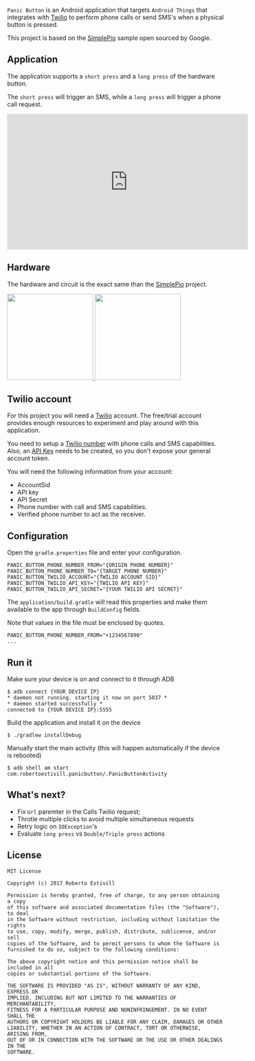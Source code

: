 `Panic Button` is an Android application that targets `Android Things` that integrates with [Twilio](https://twilio.com) to perform phone calls or send SMS's when a physical button is pressed.

This project is based on the [SimplePio](https://github.com/androidthings/sample-simplepio) sample open sourced by Google.


## Application

The application supports a `short press` and a `long press` of the hardware button. 

The `short press` will trigger an SMS, while a `long press` will trigger a phone call request.


<iframe width="560" height="315" src="https://www.youtube.com/embed/t-7_qHqTxUA" frameborder="0" allowfullscreen></iframe>



## Hardware

The hardware and circuit is the exact same than the [SimplePio](https://github.com/androidthings/sample-simplepio) project.

<a href="https://github.com/androidthings/sample-simplepio/raw/master/blink/edison_schematics.png">
<img src="https://github.com/androidthings/sample-simplepio/raw/master/blink/edison_schematics.png" height="200" /> 
</a>
<a href="https://github.com/androidthings/sample-simplepio/raw/master/blink/rpi3_schematics.png">
<img src="https://github.com/androidthings/sample-simplepio/raw/master/blink/rpi3_schematics.png" height="200" />
</a>


## Twilio account

For this project you will need a [Twilio](https://twilio.com) account. 
The free/trial account provides enough resources to experiment and play around with this application.

You need to setup a [Twilio number](https://www.twilio.com/console/phone-numbers/incoming) with phone calls and SMS capabilities. Also, an [API Key](https://www.twilio.com/console/dev-tools/api-keys/) needs to be created, so you don't expose your general account token.

You will need the following information from your account:

- AccountSid
- API key
- API Secret
- Phone number with call and SMS capabilities.
- Verified phone number to act as the receiver. 


## Configuration

Open the `gradle.properties` file and enter your configuration.


```
PANIC_BUTTON_PHONE_NUMBER_FROM="{ORIGIN PHONE NUMBER}"
PANIC_BUTTON_PHONE_NUMBER_TO="{TARGET PHONE NUMBER}"
PANIC_BUTTON_TWILIO_ACCOUNT="{TWILIO ACCOUNT SID}"
PANIC_BUTTON_TWILIO_API_KEY="{TWILIO API KEY}"
PANIC_BUTTON_TWILIO_API_SECRET="{YOUR TWILIO API SECRET}"
```

The `application/build.gradle` will read this properties and make them available to the app through `BuildConfig` fields.

Note that values in the file must be enclosed by quotes.

```
PANIC_BUTTON_PHONE_NUMBER_FROM="+1234567890"
...
```

## Run it

Make sure your device is on and connect to it through ADB

```
$ adb connect {YOUR DEVICE IP}
* daemon not running. starting it now on port 5037 *
* daemon started successfully *
connected to {YOUR DEVICE IP}:5555

```

Build the application and install it on the device 

```
$ ./gradlew installDebug
```

Manually start the main activity (this will happen automatically if the device is rebooted)

```
$ adb shell am start com.robertoestivill.panicbutton/.PanicButtonActivity
```

## What's next?

- Fix `Url` paremter in the Calls Twilio request;
- Throtle multiple clicks to avoid multiple simultaneous requests
- Retry logic on `IOException`'s
- Evaluate `long press` vs `Double/Triple press` actions

## License

```
MIT License

Copyright (c) 2017 Roberto Estivill

Permission is hereby granted, free of charge, to any person obtaining a copy
of this software and associated documentation files (the "Software"), to deal
in the Software without restriction, including without limitation the rights
to use, copy, modify, merge, publish, distribute, sublicense, and/or sell
copies of the Software, and to permit persons to whom the Software is
furnished to do so, subject to the following conditions:

The above copyright notice and this permission notice shall be included in all
copies or substantial portions of the Software.

THE SOFTWARE IS PROVIDED "AS IS", WITHOUT WARRANTY OF ANY KIND, EXPRESS OR
IMPLIED, INCLUDING BUT NOT LIMITED TO THE WARRANTIES OF MERCHANTABILITY,
FITNESS FOR A PARTICULAR PURPOSE AND NONINFRINGEMENT. IN NO EVENT SHALL THE
AUTHORS OR COPYRIGHT HOLDERS BE LIABLE FOR ANY CLAIM, DAMAGES OR OTHER
LIABILITY, WHETHER IN AN ACTION OF CONTRACT, TORT OR OTHERWISE, ARISING FROM,
OUT OF OR IN CONNECTION WITH THE SOFTWARE OR THE USE OR OTHER DEALINGS IN THE
SOFTWARE.
```

